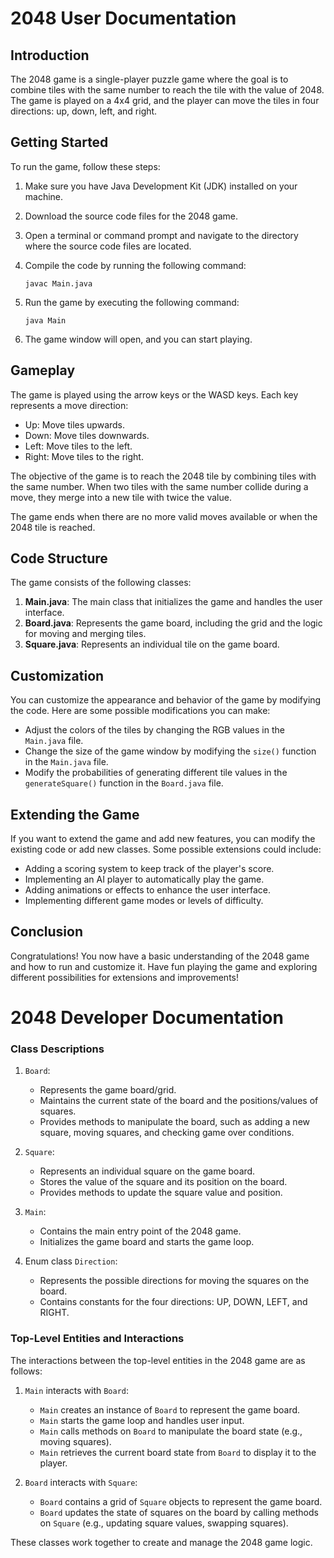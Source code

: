 # 2048 User Documentation

## Introduction

The 2048 game is a single-player puzzle game where the goal is to combine tiles with the same number to reach the tile with the value of 2048. The game is played on a 4x4 grid, and the player can move the tiles in four directions: up, down, left, and right.

## Getting Started

To run the game, follow these steps:

1. Make sure you have Java Development Kit (JDK) installed on your machine.
2. Download the source code files for the 2048 game.
3. Open a terminal or command prompt and navigate to the directory where the source code files are located.
4. Compile the code by running the following command:

   ```
   javac Main.java
   ```

5. Run the game by executing the following command:

   ```
   java Main
   ```

6. The game window will open, and you can start playing.

## Gameplay

The game is played using the arrow keys or the WASD keys. Each key represents a move direction:

- Up: Move tiles upwards.
- Down: Move tiles downwards.
- Left: Move tiles to the left.
- Right: Move tiles to the right.

The objective of the game is to reach the 2048 tile by combining tiles with the same number. When two tiles with the same number collide during a move, they merge into a new tile with twice the value.

The game ends when there are no more valid moves available or when the 2048 tile is reached.

## Code Structure

The game consists of the following classes:

1. **Main.java**: The main class that initializes the game and handles the user interface.
2. **Board.java**: Represents the game board, including the grid and the logic for moving and merging tiles.
3. **Square.java**: Represents an individual tile on the game board.

## Customization

You can customize the appearance and behavior of the game by modifying the code. Here are some possible modifications you can make:

- Adjust the colors of the tiles by changing the RGB values in the `Main.java` file.
- Change the size of the game window by modifying the `size()` function in the `Main.java` file.
- Modify the probabilities of generating different tile values in the `generateSquare()` function in the `Board.java` file.

## Extending the Game

If you want to extend the game and add new features, you can modify the existing code or add new classes. Some possible extensions could include:

- Adding a scoring system to keep track of the player's score.
- Implementing an AI player to automatically play the game.
- Adding animations or effects to enhance the user interface.
- Implementing different game modes or levels of difficulty.

## Conclusion

Congratulations! You now have a basic understanding of the 2048 game and how to run and customize it. Have fun playing the game and exploring different possibilities for extensions and improvements!

# 2048 Developer Documentation

### Class Descriptions
1. `Board`:
   - Represents the game board/grid.
   - Maintains the current state of the board and the positions/values of squares.
   - Provides methods to manipulate the board, such as adding a new square, moving squares, and checking game over conditions.

2. `Square`:
   - Represents an individual square on the game board.
   - Stores the value of the square and its position on the board.
   - Provides methods to update the square value and position.

3. `Main`:
   - Contains the main entry point of the 2048 game.
   - Initializes the game board and starts the game loop.

4. Enum class `Direction`:
   - Represents the possible directions for moving the squares on the board.
   - Contains constants for the four directions: UP, DOWN, LEFT, and RIGHT.

### Top-Level Entities and Interactions
The interactions between the top-level entities in the 2048 game are as follows:

1. `Main` interacts with `Board`:
   - `Main` creates an instance of `Board` to represent the game board.
   - `Main` starts the game loop and handles user input.
   - `Main` calls methods on `Board` to manipulate the board state (e.g., moving squares).
   - `Main` retrieves the current board state from `Board` to display it to the player.

2. `Board` interacts with `Square`:
   - `Board` contains a grid of `Square` objects to represent the game board.
   - `Board` updates the state of squares on the board by calling methods on `Square` (e.g., updating square values, swapping squares).

These classes work together to create and manage the 2048 game logic.
